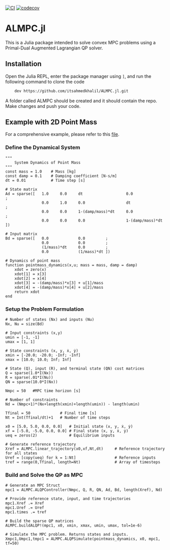 [![CI](https://github.com/itsahmedkhalil/ALMPC.jl/actions/workflows/CI.yml/badge.svg?branch=codecov)](https://github.com/itsahmedkhalil/ALMPC.jl/actions/workflows/CI.yml)
[![codecov](https://codecov.io/gh/itsahmedkhalil/ALMPC.jl/branch/main/graph/badge.svg?token=QVT2BL4QDR)](https://codecov.io/gh/itsahmedkhalil/ALMPC.jl)
# ALMPC.jl

This is a Julia package intended to solve convex MPC problems using a Primal-Dual Augmented Lagrangian QP solver.
## Installation

Open the Julia REPL, enter the package manager using `]`, and run the following command to clone the code
```bash
    dev https://github.com/itsahmedkhalil/ALMPC.jl.git
```

A folder called ALMPC should be created and it should contain the repo. Make changes and push your code.

## Example with 2D Point Mass 

For a comprehensive example, please refer to this [file](https://github.com/itsahmedkhalil/ALMPC.jl/blob/main/examples/OSQPMPC.ipynb).
### Define the Dynamical System

```
"""
    System Dynamics of Point Mass
""" 
const mass = 1.0    # Mass [kg]
const damp = 0.1    # Damping coefficient [N-s/m]
dt = 0.01           # Time step [s]

# State matrix
Ad = sparse([   1.0     0.0     dt                   0.0                 ;
                0.0     1.0     0.0                  dt                  ;
                0.0     0.0     1-(damp/mass)*dt     0.0                 ;
                0.0     0.0     0.0                  1-(damp/mass)*dt    ])    

# Input matrix
Bd = sparse([   0.0             0.0         ;
                0.0             0.0         ;
                (1/mass)*dt     0.0         ;
                0.0             (1/mass)*dt ])

# Dynamics of point mass 
function pointmass_dynamics(x,u; mass = mass, damp = damp)
    xdot = zero(x) 
    xdot[1] = x[3]
    xdot[2] = x[4]
    xdot[3] = -(damp/mass)*x[3] + u[1]/mass 
    xdot[4] = -(damp/mass)*x[4] + u[2]/mass 
    return xdot
end
```

### Setup the Problem Formulation 

```
# Number of states (Nx) and inputs (Nu)
Nx, Nu = size(Bd)

# Input constraints (x,y)
umin = [-1, -1]   
umax = [1, 1]

# State constraints (x, y, ̇x, ̇y)
xmin = [-20.0; -20.0; -Inf; -Inf]  
xmax = [10.0; 10.0; Inf; Inf] 

# State (Q), input (R), and terminal state (QN) cost matrices
Q = sparse(1.0*I(Nx))
R = sparse(.01*I(Nu))
QN = sparse(10.0*I(Nx))

Nmpc = 50   #MPC time horizon [s]  

# Number of constraints 
Nd = (Nmpc+1)*(Nx+length(xmin)+length(umin)) - length(umin)

Tfinal = 50             # Final time [s]
Nt = Int(Tfinal/dt)+1   # Number of time steps

x0 = [5.0, 5.0, 0.0, 0.0]   # Initial state (x, y, ̇x, ̇y)
xf = [-5.0, -5.0, 0.0, 0.0] # Final state (x, y, ̇x, ̇y)
ueq = zeros(2)              # Equilibrium inputs

# Generate reference trajectory
Xref = ALMPC.linear_trajectory(x0,xf,Nt,dt)     # Reference trajectory for all states
Uref = [copy(ueq) for k = 1:Nt]                 # Reference inputs 
tref = range(0,Tfinal, length=Nt)               # Array of timesteps
```

### Build and Solve the QP as MPC

```
# Generate an MPC Struct
mpc1 = ALMPC.ALQPController(Nmpc, Q, R, QN, Ad, Bd, length(Xref), Nd)

# Provide reference state, input, and time trajectories
mpc1.Xref .= Xref
mpc1.Uref .= Uref
mpc1.times .= tref

# Build the sparse QP matrices
ALMPC.buildALQP!(mpc1, x0, xmin, xmax, umin, umax, tol=1e-6)

# Simulate the MPC problem. Returns states and inputs. 
Xmpc1,Umpc1,tmpc1 = ALMPC.ALQPSimulate(pointmass_dynamics, x0, mpc1, tf=50)
```


